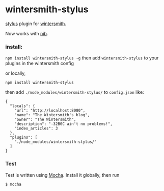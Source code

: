 # wintersmith-stylus

[stylus](http://learnboost.github.com/stylus/docs/js.html) plugin for [wintersmith](https://github.com/jnordberg/wintersmith).

Now works with [nib](http://visionmedia.github.com/nib/).

### install:

`npm install wintersmith-stylus -g`
then add `wintersmith-stylus` to your plugins in the wintersmith config

or locally,

    npm install wintersmith-stylus
  
then add `./node_modules/wintersmith-stylus/` to `config.json` like:

    {
      "locals": {
        "url": "http://localhost:8080",
        "name": "The Wintersmith's blog",
        "owner": "The Wintersmith",
        "description": "-32B0C ain't no problems!",
        "index_articles": 3
      },
      "plugins": [
        "./node_modules/wintersmith-stylus/"
      ]
    }
    

### Test

Test is written using [Mocha](http://visionmedia.github.com/mocha/). Install it globally, then run

    $ mocha
